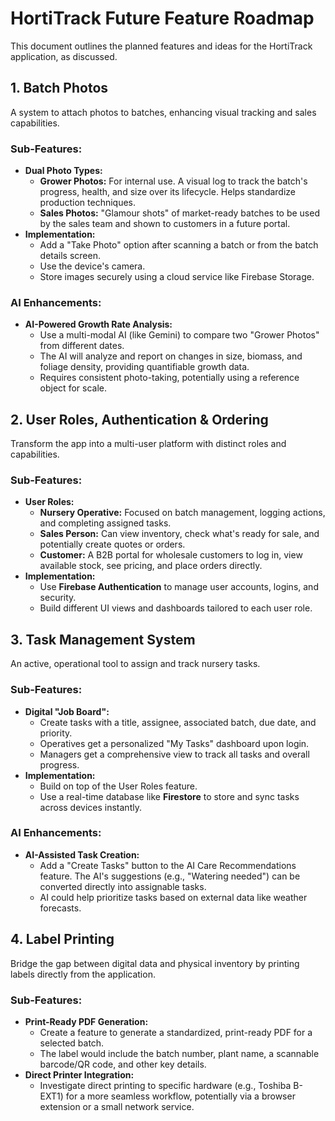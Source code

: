 # HortiTrack Future Feature Roadmap

This document outlines the planned features and ideas for the HortiTrack application, as discussed.

## 1. Batch Photos

A system to attach photos to batches, enhancing visual tracking and sales capabilities.

### Sub-Features:

*   **Dual Photo Types:**
    *   **Grower Photos:** For internal use. A visual log to track the batch's progress, health, and size over its lifecycle. Helps standardize production techniques.
    *   **Sales Photos:** "Glamour shots" of market-ready batches to be used by the sales team and shown to customers in a future portal.
*   **Implementation:**
    *   Add a "Take Photo" option after scanning a batch or from the batch details screen.
    *   Use the device's camera.
    *   Store images securely using a cloud service like Firebase Storage.

### AI Enhancements:

*   **AI-Powered Growth Rate Analysis:**
    *   Use a multi-modal AI (like Gemini) to compare two "Grower Photos" from different dates.
    *   The AI will analyze and report on changes in size, biomass, and foliage density, providing quantifiable growth data.
    *   Requires consistent photo-taking, potentially using a reference object for scale.

## 2. User Roles, Authentication & Ordering

Transform the app into a multi-user platform with distinct roles and capabilities.

### Sub-Features:

*   **User Roles:**
    *   **Nursery Operative:** Focused on batch management, logging actions, and completing assigned tasks.
    *   **Sales Person:** Can view inventory, check what's ready for sale, and potentially create quotes or orders.
    *   **Customer:** A B2B portal for wholesale customers to log in, view available stock, see pricing, and place orders directly.
*   **Implementation:**
    *   Use **Firebase Authentication** to manage user accounts, logins, and security.
    *   Build different UI views and dashboards tailored to each user role.

## 3. Task Management System

An active, operational tool to assign and track nursery tasks.

### Sub-Features:

*   **Digital "Job Board":**
    *   Create tasks with a title, assignee, associated batch, due date, and priority.
    *   Operatives get a personalized "My Tasks" dashboard upon login.
    *   Managers get a comprehensive view to track all tasks and overall progress.
*   **Implementation:**
    *   Build on top of the User Roles feature.
    *   Use a real-time database like **Firestore** to store and sync tasks across devices instantly.

### AI Enhancements:

*   **AI-Assisted Task Creation:**
    *   Add a "Create Tasks" button to the AI Care Recommendations feature. The AI's suggestions (e.g., "Watering needed") can be converted directly into assignable tasks.
    *   AI could help prioritize tasks based on external data like weather forecasts.

## 4. Label Printing

Bridge the gap between digital data and physical inventory by printing labels directly from the application.

### Sub-Features:

*   **Print-Ready PDF Generation:**
    *   Create a feature to generate a standardized, print-ready PDF for a selected batch.
    *   The label would include the batch number, plant name, a scannable barcode/QR code, and other key details.
*   **Direct Printer Integration:**
    *   Investigate direct printing to specific hardware (e.g., Toshiba B-EXT1) for a more seamless workflow, potentially via a browser extension or a small network service.
